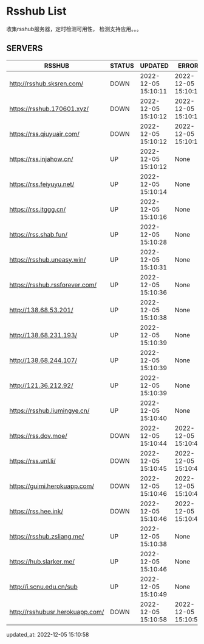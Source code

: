 # Rsshub List

收集rsshub服务器，定时检测可用性， 检测支持应用。。。


## SERVERS

|  RSSHUB   | STATUS  | UPDATED  | ERROR  | TWITTER |  
|  ----  | ----  | ----  | ----  | ---- |  
| http://rsshub.sksren.com/ | DOWN | 2022-12-05 15:10:11 | 2022-12-05 15:10:11 |  
| https://rsshub.170601.xyz/ | DOWN | 2022-12-05 15:10:12 | 2022-12-05 15:10:12 |  
| https://rss.qiuyuair.com/ | DOWN | 2022-12-05 15:10:12 | 2022-12-05 15:10:12 |  
| https://rss.injahow.cn/ | UP | 2022-12-05 15:10:12 | None ||  
| https://rss.feiyuyu.net/ | UP | 2022-12-05 15:10:14 | None |OK|  
| https://rss.itggg.cn/ | UP | 2022-12-05 15:10:16 | None ||  
| https://rss.shab.fun/ | UP | 2022-12-05 15:10:28 | None |OK|  
| https://rsshub.uneasy.win/ | UP | 2022-12-05 15:10:31 | None |OK|  
| https://rsshub.rssforever.com/ | UP | 2022-12-05 15:10:36 | None |OK|  
| http://138.68.53.201/ | UP | 2022-12-05 15:10:38 | None ||  
| http://138.68.231.193/ | UP | 2022-12-05 15:10:39 | None ||  
| http://138.68.244.107/ | UP | 2022-12-05 15:10:39 | None ||  
| http://121.36.212.92/ | UP | 2022-12-05 15:10:39 | None ||  
| https://rsshub.liumingye.cn/ | UP | 2022-12-05 15:10:40 | None |OK|  
| https://rss.dov.moe/ | DOWN | 2022-12-05 15:10:44 | 2022-12-05 15:10:44 |  
| https://rss.unl.li/ | DOWN | 2022-12-05 15:10:45 | 2022-12-05 15:10:45 |  
| https://guimi.herokuapp.com/ | DOWN | 2022-12-05 15:10:46 | 2022-12-05 15:10:46 |  
| https://rss.hee.ink/ | DOWN | 2022-12-05 15:10:46 | 2022-12-05 15:10:46 |  
| https://rsshub.zsliang.me/ | UP | 2022-12-05 15:10:38 | None |OK|  
| https://hub.slarker.me/ | UP | 2022-12-05 15:10:46 | None |OK|  
| http://i.scnu.edu.cn/sub | UP | 2022-12-05 15:10:49 | None ||  
| http://rsshubusr.herokuapp.com/ | DOWN | 2022-12-05 15:10:58 | 2022-12-05 15:10:58 |  
  

updated_at: 2022-12-05 15:10:58  
